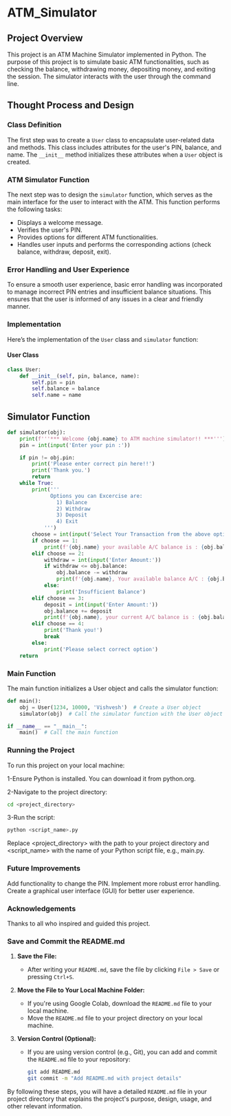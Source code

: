 # ATM_Simulator

## Project Overview
This project is an ATM Machine Simulator implemented in Python. The purpose of this project is to simulate basic ATM functionalities, such as checking the balance, withdrawing money, depositing money, and exiting the session. The simulator interacts with the user through the command line.

## Thought Process and Design

### Class Definition
The first step was to create a `User` class to encapsulate user-related data and methods. This class includes attributes for the user's PIN, balance, and name. The `__init__` method initializes these attributes when a `User` object is created.

### ATM Simulator Function
The next step was to design the `simulator` function, which serves as the main interface for the user to interact with the ATM. This function performs the following tasks:
- Displays a welcome message.
- Verifies the user's PIN.
- Provides options for different ATM functionalities.
- Handles user inputs and performs the corresponding actions (check balance, withdraw, deposit, exit).

### Error Handling and User Experience
To ensure a smooth user experience, basic error handling was incorporated to manage incorrect PIN entries and insufficient balance situations. This ensures that the user is informed of any issues in a clear and friendly manner.

### Implementation

Here’s the implementation of the `User` class and `simulator` function:

#### User Class
```python
class User:
    def __init__(self, pin, balance, name):
        self.pin = pin
        self.balance = balance
        self.name = name
```
## Simulator Function
```python
def simulator(obj):
    print(f'''*** Welcome {obj.name} to ATM machine simulator!! ***''')
    pin = int(input('Enter your pin :'))

    if pin != obj.pin:
        print('Please enter correct pin here!!')
        print('Thank you.')
        return
    while True:
        print('''
              Options you can Excercise are:
                1) Balance
                2) Withdraw
                3) Deposit
                4) Exit
            ''')
        choose = int(input('Select Your Transaction from the above options: '))
        if choose == 1:
            print(f'{obj.name} your available A/C balance is : {obj.balance:.2f}')
        elif choose == 2:
            withdraw = int(input('Enter Amount:'))
            if withdraw <= obj.balance:
                obj.balance -= withdraw
                print(f'{obj.name}, Your available balance A/C : {obj.balance:.2f}')
            else:
                print('Insufficient Balance')
        elif choose == 3:
            deposit = int(input('Enter Amount:'))
            obj.balance += deposit
            print(f'{obj.name}, your current A/C balance is : {obj.balance:.2f}')
        elif choose == 4:
            print('Thank you!')
            break
        else:
            print('Please select correct option')
    return
  ```
### Main Function
The main function initializes a User object and calls the simulator function:
```python
def main():
    obj = User(1234, 10000, 'Vishvesh')  # Create a User object
    simulator(obj)  # Call the simulator function with the User object

if __name__ == "__main__":
    main()  # Call the main function
```
### Running the Project
To run this project on your local machine:

1-Ensure Python is installed. You can download it from python.org.

2-Navigate to the project directory:
```sh
cd <project_directory>
```
3-Run the script:
```sh
python <script_name>.py
```
Replace <project_directory> with the path to your project directory and <script_name> with the name of your Python script file, e.g., main.py.

### Future Improvements
Add functionality to change the PIN.
Implement more robust error handling.
Create a graphical user interface (GUI) for better user experience.
### Acknowledgements
Thanks to all who inspired and guided this project.

### Save and Commit the README.md

1. **Save the File:**
   - After writing your `README.md`, save the file by clicking `File > Save` or pressing `Ctrl+S`.

2. **Move the File to Your Local Machine Folder:**
   - If you're using Google Colab, download the `README.md` file to your local machine.
   - Move the `README.md` file to your project directory on your local machine.

3. **Version Control (Optional):**
   - If you are using version control (e.g., Git), you can add and commit the `README.md` file to your repository:
     ```sh
     git add README.md
     git commit -m "Add README.md with project details"
     ```

By following these steps, you will have a detailed `README.md` file in your project directory that explains the project's purpose, design, usage, and other relevant information.


